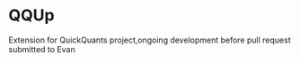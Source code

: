 QQUp
====

Extension for QuickQuants project,ongoing development before pull request submitted to Evan
